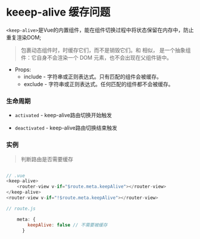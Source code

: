 # keeep-alive 缓存问题

`<keep-alive>`是Vue的内置组件，能在组件切换过程中将状态保留在内存中，防止重复渲染DOM;

> 包裹动态组件时，时缓存它们，而不是销毁它们。和 <transition> 相似，<keep-alive> 是一个抽象组件：它自身不会渲染一个 DOM 元素，也不会出现在父组件链中。

* Props:
    * include - 字符串或正则表达式。只有匹配的组件会被缓存。
    * exclude - 字符串或正则表达式。任何匹配的组件都不会被缓存。

### 生命周期

* `activated` - keep-alive路由切换开始触发

* `deactivated` - keep-alive路由切换结束触发

### 实例

> 判断路由是否需要缓存

```js

// .vue
<keep-alive>
    <router-view v-if="$route.meta.keepAlive"></router-view>
</keep-alive>
<router-view v-if="!$route.meta.keepAlive"></router-view>

// route.js

    meta: {
        keepAlive: false // 不需要被缓存
      }
```



